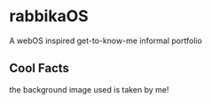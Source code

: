 # rabbikaOS
A webOS inspired get-to-know-me informal portfolio

## Cool Facts

the background image used is taken by me!
